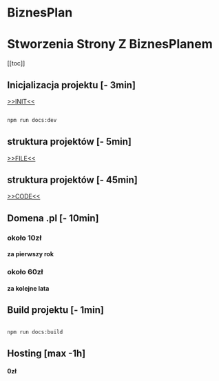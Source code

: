 # BiznesPlan 
# Stworzenia Strony Z BiznesPlanem 

[[toc]]

## Inicjalizacja projektu [- 3min]
[>>INIT<<](code/init)
```bash

npm run docs:dev


```


## struktura projektów [- 5min]
[>>FILE<<](code/file)

## struktura projektów [- 45min]
[>>CODE<<](code/)

## Domena .pl [- 10min]
### około 10zł
#### za pierwszy rok 
### około 60zł
#### za kolejne lata

## Build projektu [- 1min]
```bash

npm run docs:build


```

## Hosting [max -1h]
#### 0zł